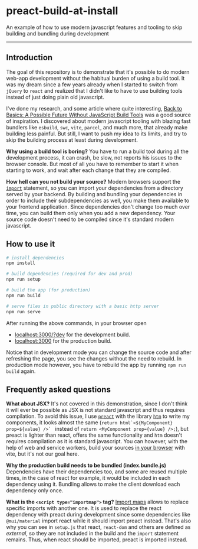 # preact-build-at-install

An example of how to use modern javascript features and tooling to skip building and bundling during development

---

## Introduction

The goal of this repository is to demonstrate that it's possible to do modern web-app development without the habitual burden of using a build tool. It was my dream since a few years already when I started to switch from `jQuery` to `react` and realized that I didn't like to have to use building tools instead of just doing plain old javascript.

I've done my research, and some article where quite interesting, [Back to Basics: A Possible Future Without JavaScript Build Tools](https://andrewduthie.com/2019/11/29/back-to-basics-a-possible-future-without-javascript-build-tools/) was a good source of inspiration. I discovered about modern javascript tooling with blazing fast bundlers like `esbuild`, `swc`, `vite`, `parcel`, and much more, that already make building less painful. But still, I want to push my idea to its limits, and try to skip the building process at least during development.

**Why using a build tool is boring?** You have to run a build tool during all the development process, it can crash, be slow, not reports his issues to the browser console. But most of all you have to remember to start it when starting to work, and wait after each change that they are compiled.

**How hell can you not build your source?** Modern browsers support the [`import`](https://developer.mozilla.org/en-US/docs/Web/JavaScript/Reference/Statements/import) statement, so you can import your dependencies from a directory served by your backend. By building and bundling your dependencies in order to include their subdependencies as well, you make them available to your frontend application. Since dependencies don't change too much over time, you can build them only when you add a new dependency. Your source code doesn't need to be compiled since it's standard modern javascript.

## How to use it

```bash
# install dependencies
npm install

# build dependencies (required for dev and prod)
npm run setup

# build the app (for production)
npm run build

# serve files in public directory with a basic http server
npm run serve
```

After running the above commands, in your browser open

- [localhost:3000/?dev](http://localhost:3000/?dev) for the development build.
- [localhost:3000](http://localhost:3000/) for the production build.

Notice that in development mode you can change the source code and after refreshing the page, you see the changes without the need to rebuild. In production mode however, you have to rebuild the app by running `npm run build` again.

## Frequently asked questions

**What about JSX?** It's not covered in this demonstration, since I don't think it will ever be possible as JSX is not standard javascript and thus requires compilation. To avoid this issue, I use [`preact`](https://preactjs.com/) with the library [`htm`](https://www.npmjs.com/package/htm) to write my components, it looks almost the same (``return html`<${MyComponent} prop=${value} />` `` instead of ``return <MyComponent prop={value} />;``), but preact is lighter than react, offers the same functionality and `htm` doesn't requires compilation as it is standard javascript. You can however, with the help of web and service workers, build your sources [in your browser](https://divriots.com/blog/vite-in-the-browser) with vite, but it's not our goal here.

**Why the production build needs to be bundled (index.bundle.js)** Dependencies have their dependencies too, and some are reused multiple times, in the case of react for example, it would be included in each dependency using it. Bundling allows to make the client download each dependency only once.

**What is the `<script type="importmap">` tag?** [Import maps](https://github.com/WICG/import-maps#the-basic-idea) allows to replace specific imports with another one. It is used to replace the react dependency with preact during development since some dependencies like `@mui/material` import react while it should import preact instead. That's also why you can see in `setup.js` that react, `react-dom` and others are defined as *external*, so they are not included in the build and the `import` statement remains. Thus, when react should be imported, preact is imported instead.
